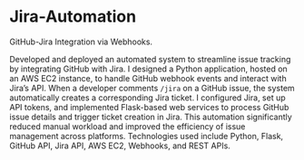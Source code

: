 # Jira-Automation
GitHub-Jira Integration via Webhooks.

Developed and deployed an automated system to streamline issue tracking by integrating GitHub with Jira. I designed a Python application, hosted on an AWS EC2 instance, to handle GitHub webhook events and interact with Jira’s API. When a developer comments `/jira` on a GitHub issue, the system automatically creates a corresponding Jira ticket. I configured Jira, set up API tokens, and implemented Flask-based web services to process GitHub issue details and trigger ticket creation in Jira. This automation significantly reduced manual workload and improved the efficiency of issue management across platforms. Technologies used include Python, Flask, GitHub API, Jira API, AWS EC2, Webhooks, and REST APIs.

